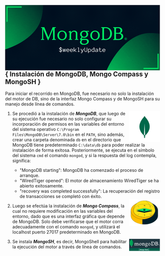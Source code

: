 <img align="right" alt="Logo MongoDB GIF" src="https://github.com/JessBasile/MongoDB/raw/main/imagenes/mongo_db.gif">

<br><br><br>

## { Instalación de MongoDB, Mongo Compass y MongoSH }

Para iniciar el recorrido en MongoDB, fue necesario no solo la instalación del motor de DB, sino de la interfaz Mongo Compass y de MongoSH para su manejo desde línea de comandos.

<img align="right" alt="Logo MongoDB" width="100" src="https://github.com/JessBasile/MongoDB/raw/main/imagenes/hojadb.png">

1. Se procedió a la instalación de ***MongoDB***, que luego de su ejecución fue necesario no solo configurar su incorporación de permisos en las variables del entorno del sistema operativo `C:\Program Files\MongoDB\Server\7.0\bin` en el `PATH`, sino además, crear una carpeta denominada `db` en el directorio que MongoDB tiene predeterminado `C:\data\db` para poder realizar la instalación de forma exitosa. Posteriormente, se ejecuta en el símbolo del sistema `cmd` el comando `mongod`, y si la respuesta del log contempla, significa:
   + "MongoDB starting": MongoDB ha comenzado el proceso de arranque.
   + "WiredTiger opened": El motor de almacenamiento WiredTiger se ha abierto exitosamente.
   + "recovery was completed successfully": La recuperación del registro de transacciones se completó con éxito.

   <img align="right" alt="Logo Compass" width="100" src="https://github.com/JessBasile/MongoDB/raw/main/imagenes/compas.png">

2. Luego se efectúa la instalación de ***Mongo Compass***, la cual no requiere modificación en las variables del entorno, dado que es una interfaz gráfica que depende de MongoDB. Solo debe verificarse que el motor corra adecuadamente con el comando `mongod`, y utilizará el localhost puerto 27017 predeterminado en MongoDB.

<img align="right" alt="Logo MongoDB" width="100" src="https://github.com/JessBasile/MongoDB/raw/main/imagenes/mongosh.png">

3. Se instala ***MongoSH***, es decir, MongoShell para habilitar la ejecución del motor a través de línea de comandos.

